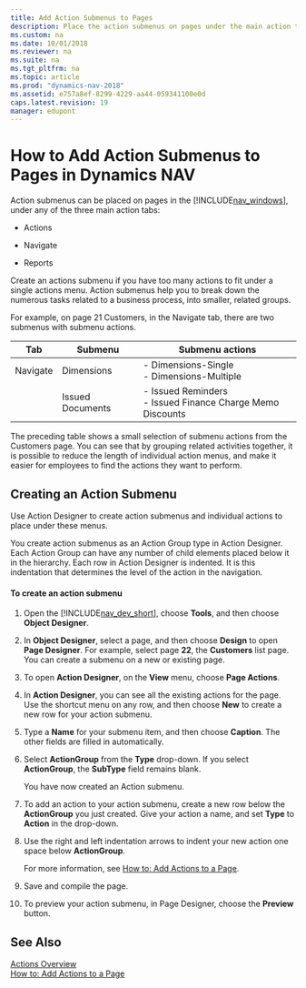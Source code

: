 ```yaml
---
title: Add Action Submenus to Pages
description: Place the action submenus on pages under the main action tabs including Actions, Navigate, Report tabs in the Windows Client for Microsoft Dynamics NAV.
ms.custom: na
ms.date: 10/01/2018
ms.reviewer: na
ms.suite: na
ms.tgt_pltfrm: na
ms.topic: article
ms.prod: "dynamics-nav-2018"
ms.assetid: e757a8ef-8299-4229-aa44-059341100e0d
caps.latest.revision: 19
manager: edupont
---
```

# How to Add Action Submenus to Pages in Dynamics NAV
Action submenus can be placed on pages in the [!INCLUDE[nav_windows](includes/nav_windows_md.md)], under any of the three main action tabs:  
  
-   Actions  
  
-   Navigate  
  
-   Reports  
  
 Create an actions submenu if you have too many actions to fit under a single actions menu. Action submenus help you to break down the numerous tasks related to a business process, into smaller, related groups.  
  
 For example, on page 21 Customers, in the Navigate tab, there are two submenus with submenu actions.  
  
|Tab|Submenu|Submenu actions|  
|---------|-------------|---------------------|  
|Navigate|Dimensions|-   Dimensions-Single<br />-   Dimensions-Multiple|  
||Issued Documents|-   Issued Reminders<br />-   Issued Finance Charge Memo Discounts|  
  
 The preceding table shows a small selection of submenu actions from the Customers page. You can see that by grouping related activities together, it is possible to reduce the length of individual action menus, and make it easier for employees to find the actions they want to perform.  
  
## Creating an Action Submenu  
 Use Action Designer to create action submenus and individual actions to place under these menus.  
  
 You create action submenus as an Action Group type in Action Designer. Each Action Group can have any number of child elements placed below it in the hierarchy. Each row in Action Designer is indented. It is this indentation that determines the level of the action in the navigation.  
  
#### To create an action submenu  
  
1.  Open the [!INCLUDE[nav_dev_short](includes/nav_dev_short_md.md)], choose **Tools**, and then choose **Object Designer**.  
  
2.  In **Object Designer**, select a page, and then choose **Design** to open **Page Designer**. For example, select page **22**, the **Customers** list page. You can create a submenu on a new or existing page.  
  
3.  To open **Action Designer**, on the **View** menu, choose **Page Actions**.  
  
4.  In **Action Designer**, you can see all the existing actions for the page. Use the shortcut menu on any row, and then choose **New** to create a new row for your action submenu.  
  
5.  Type a **Name** for your submenu item, and then choose **Caption**. The other fields are filled in automatically.  
  
6.  Select **ActionGroup** from the **Type** drop-down. If you select **ActionGroup**, the **SubType** field remains blank.  
  
     You have now created an Action submenu.  
  
7.  To add an action to your action submenu, create a new row below the **ActionGroup** you just created. Give your action a name, and set **Type** to **Action** in the drop-down.  
  
8.  Use the right and left indentation arrows to indent your new action one space below **ActionGroup**.  
  
     For more information, see [How to: Add Actions to a Page](How-to--Add-Actions-to-a-Page.md).  
  
9. Save and compile the page.  
  
10. To preview your action submenu, in Page Designer, choose the **Preview** button.  
  
## See Also  
 [Actions Overview](Actions-Overview.md)   
 [How to: Add Actions to a Page](How-to--Add-Actions-to-a-Page.md)